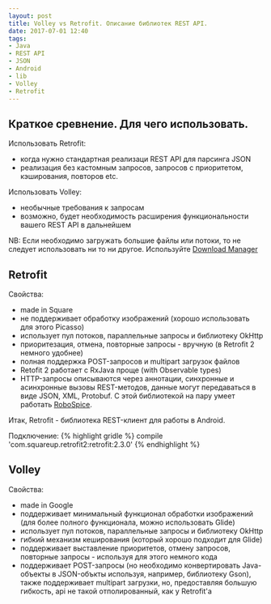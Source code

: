 ```yaml
---
layout: post
title: Volley vs Retrofit. Описание библиотек REST API.
date: 2017-07-01 12:40
tags:
- Java
- REST API
- JSON
- Android
- lib
- Volley
- Retrofit
---
```

## Краткое сревнение. Для чего использовать.
Использовать Retrofit:
- когда нужно стандартная реализаци REST API для парсинга JSON
- реализация без кастомным запросов, запросов с приоритетом, кэширования, повторов etc.

Использовать Volley:
- необычные требования к запросам
- возможно, будет необходимость расширения функциональности вашего REST API в дальнейшем

NB: Если необходимо загружать большие файлы или потоки, то не следует использовать ни то ни другое. Используйте <a href="https://developer.android.com/reference/android/app/DownloadManager.html">Download Manager</a>

## Retrofit
Свойства:
- made in Square
- не поддерживает обработку изображений (хорошо использовать для этого Picasso)
- использует пул потоков, параллельные запросы и библиотеку OkHttp
- приоритезация, отмена, повторные запросы - вручную (в Retrofit 2 немного удобнее)
- полная поддержка POST-запросов и multipart загрузок файлов
- Retofit 2 работает с RxJava проще (with Observable types)
- HTTP-запросы описываются через аннотации, синхронные и асинхронные вызовы REST-методов, данные могут передаваться в виде JSON, XML, Protobuf. С этой библиотекой на пару умеет работать <a href="https://github.com/stephanenicolas/robospice">RoboSpice</a>. 

Итак, Retrofit - библиотека REST-клиент для работы в Android.

Подключение: 
{% highlight gridle %}
compile 'com.squareup.retrofit2:retrofit:2.3.0'
{% endhighlight %}



## Volley
Свойства:
- made in Google
- поддерживает минимальный функционал обработки изображений (для более полного функционала, можно использовать Glide)
- использует пул потоков, параллельные запросы и библиотеку OkHttp
- гибкий механизм кеширования (который хорошо подходит для Glide)
- поддерживает выставление приоритетов, отмену запросов, повторные запросы - используя для этого немного кода
- поддерживает POST-запросы (но необходимо конвертировать Java-объекты в JSON-объкты используя, например, библиотеку Gson), также поддерживает multipart загрузки, но, предоставляя большую гибкость, api не такой отполированный, как у Retrofit'а
